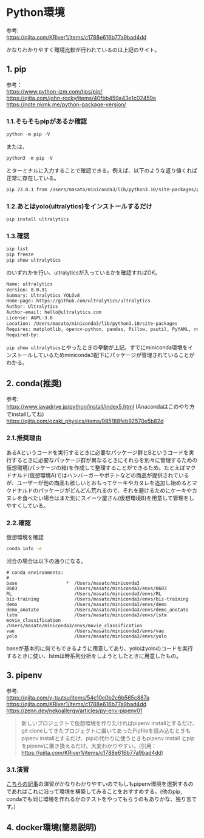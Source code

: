 # Python環境
参考: \
https://qiita.com/KRiver1/items/c1788e616b77a9bad4dd

かなりわかりやすく環境比較が行われているのは上記のサイト。
## 1. pip

参考：\
https://www.python-izm.com/tips/pip/ \
https://qiita.com/john-rocky/items/40fbb459a43e1c02459e \
https://note.nkmk.me/python-package-version/

### 1.1.そもそもpipがあるか確認
```python
python -m pip -V
```
または、
```python
python3 -m pip -V
```
とターミナルに入力することで確認できる。例えば、以下のような返り値くれば正常に存在している。

```zsh
pip 23.0.1 from /Users/masato/miniconda3/lib/python3.10/site-packages/pip (python 3.10)
```

### 1.2.あとはyolo(ultralytics)をインストールするだけ
```zsh
pip install ultralytics
```
### 1.3.確認
```zsh
pip list
pip freeze
pip show ultralytics
```
のいずれかを行い、ultralyticsが入っているかを確認すればOK。
```zsh
Name: ultralytics
Version: 8.0.91
Summary: Ultralytics YOLOv8
Home-page: https://github.com/ultralytics/ultralytics
Author: Ultralytics
Author-email: hello@ultralytics.com
License: AGPL-3.0
Location: /Users/masato/miniconda3/lib/python3.10/site-packages
Requires: matplotlib, opencv-python, pandas, Pillow, psutil, PyYAML, requests, scipy, seaborn, sentry-sdk, thop, torch, torchvision, tqdm
Required-by:
```

`pip show ultralytics`とやったときの挙動が上記。すでにminiconda環境をインストールしているためminiconda3配下にパッケージが管理されていることがわかる。

## 2. conda(推奨)
参考: \
https://www.javadrive.jp/python/install/index5.html (Anacondaはこのやり方でinstallしてね)\
https://qiita.com/ozaki_physics/items/985188feb92570e5b82d

### 2.1.推奨理由
あるAというコードを実行するときに必要なパッケージ群とBというコードを実行するときに必要なパッケージ群が異なるときにそれらを別々に管理するための仮想環境(パッケージの箱)を作成して整理することができるため。たとえばマクドナルド(仮想環境A)ではハンバーガーやポテトなどの商品が提供されているが、ユーザーが他の商品も欲しいとおもってケーキやカヌレを追加し始めるとマクドナルドのパッケージがどんどん荒れるので、それを避けるためにケーキやカヌレを食べたい場合はまた別にスイーツ屋さん(仮想環境B)を用意して管理をしやすくしている。

### 2.2.確認
仮想環境を確認
```zsh
conda info -e
```
河合の場合は以下の通りになる。

```
# conda environments:
#
base                  *  /Users/masato/miniconda3
0603                     /Users/masato/miniconda3/envs/0603
RL                       /Users/masato/miniconda3/envs/RL
biz-training             /Users/masato/miniconda3/envs/biz-training
demo                     /Users/masato/miniconda3/envs/demo
demo_anotate             /Users/masato/miniconda3/envs/demo_anotate
lstm                     /Users/masato/miniconda3/envs/lstm
movie_classification     /Users/masato/miniconda3/envs/movie_classification
vae                      /Users/masato/miniconda3/envs/vae
yolo                     /Users/masato/miniconda3/envs/yolo
```

baseが基本的に何でもできるように用意してあり、yoloはyoloのコードを実行するときに使い、lstmは時系列分析をしようとしたときに用意したもの。

## 3. pipenv
参考: \
https://qiita.com/y-tsutsu/items/54c10e0b2c6b565c887a \
https://qiita.com/KRiver1/items/c1788e616b77a9bad4dd \
https://zenn.dev/nekoallergy/articles/py-env-pipenv01

>新しいプロジェクトで仮想環境を作りたければpipenv installとするだけ、git cloneしてきたプロジェクトに置いてあったPipfileを読み込むときもpipenv installとするだけ、pipの代わりに使うときもpipenv install <package-name>とpipをpipenvに置き換えるだけ。大変わかりやすい。(引用：https://qiita.com/KRiver1/items/c1788e616b77a9bad4dd)

### 3.1.演習
[こちらの記事](https://zenn.dev/nekoallergy/articles/py-env-pipenv01)の演習がかなりわかりやすいのでもしもpipenv環境を選択するのであればこれに沿って環境を構築してみることをおすすめする。(他のpip, condaでも同じ環境を作れるかのテストをやってもらうのもありかな、独り言です。)

## 4. docker環境(簡易説明)
<!--
TODO docker環境について金子要請を達成。
1. dockerのありがたいところ
2. dockerをどのように使っているか(主に研究室)
3. dockerの簡易版使用方法
    1. docker build path/to/dockerfile
    2. docker run -it image_name
4. dockerの生成、起動テンプレート
    1. dockerfile
    2. run.sh
5. yolo環境の場合
    1. docker hubからイメージを探し出す
    2. イメージを起動する(コンテナ)
    3. コンテナ内でコードを実行してみる
    4. コンテナを終了する
-->